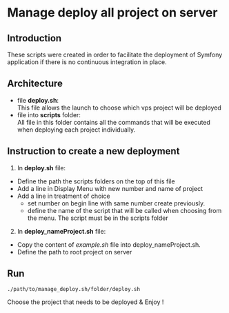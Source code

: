 # Manage deploy all project on server
## Introduction
These scripts were created in order to facilitate the deployment of Symfony application if there is no continuous integration in place.

## Architecture
- file **deploy.sh**:  
This file allows the launch to choose which vps project will be deployed
- file into **scripts** folder:  
All file in this folder contains all the commands that will be executed when deploying each project individually.

## Instruction to create a new deployment
1. In **deploy.sh** file:  
- Define the path the scripts folders on the top of this file
- Add a line in Display Menu with new number and name of project
- Add a line in treatment of choice
    - set number on begin line with same number create previously.
    - define the name of the script that will be called when choosing from the menu. The script must be in the scripts folder

2. In **deploy_nameProject.sh** file:
- Copy the content of *example.sh* file into deploy_nameProject.sh.
- Define the path to root project on server

## Run

    ./path/to/manage_deploy.sh/folder/deploy.sh
    
Choose the project that needs to be deployed & Enjoy !